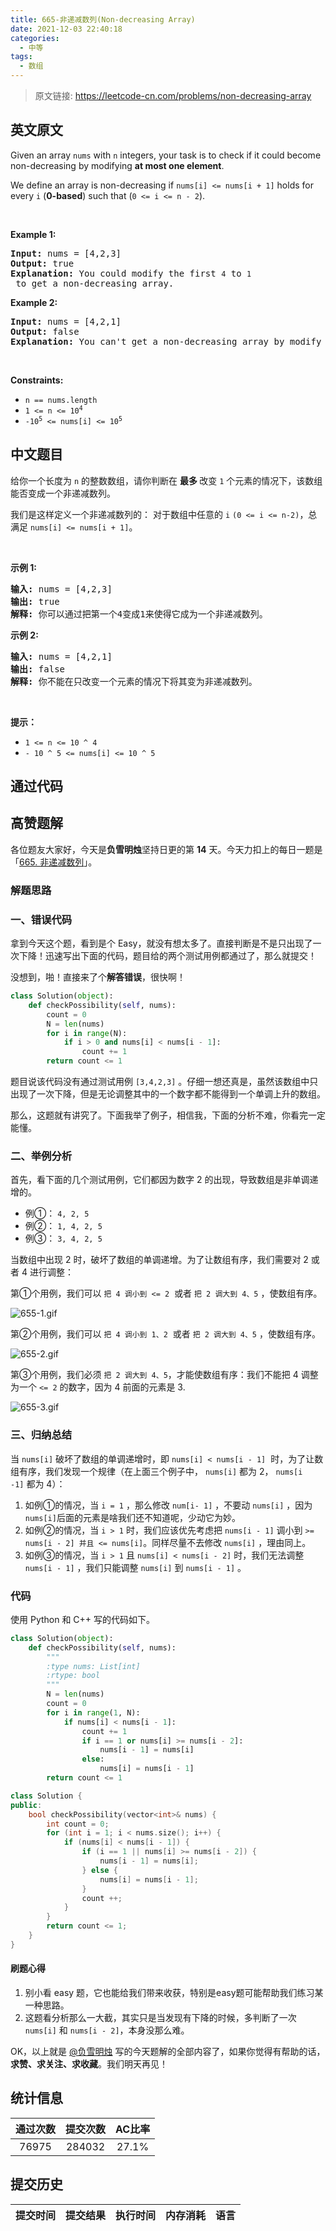 ```yaml
---
title: 665-非递减数列(Non-decreasing Array)
date: 2021-12-03 22:40:18
categories:
  - 中等
tags:
  - 数组
---
```


> 原文链接: https://leetcode-cn.com/problems/non-decreasing-array


## 英文原文
<div><p>Given an array <code>nums</code> with <code>n</code> integers, your task is to check if it could become non-decreasing by modifying <strong>at most one element</strong>.</p>

<p>We define an array is non-decreasing if <code>nums[i] &lt;= nums[i + 1]</code> holds for every <code>i</code> (<strong>0-based</strong>) such that (<code>0 &lt;= i &lt;= n - 2</code>).</p>

<p>&nbsp;</p>
<p><strong>Example 1:</strong></p>

<pre>
<strong>Input:</strong> nums = [4,2,3]
<strong>Output:</strong> true
<strong>Explanation:</strong> You could modify the first <code>4</code> to <code>1</code> to get a non-decreasing array.
</pre>

<p><strong>Example 2:</strong></p>

<pre>
<strong>Input:</strong> nums = [4,2,1]
<strong>Output:</strong> false
<strong>Explanation:</strong> You can&#39;t get a non-decreasing array by modify at most one element.
</pre>

<p>&nbsp;</p>
<p><strong>Constraints:</strong></p>

<ul>
	<li><code>n == nums.length</code></li>
	<li><code>1 &lt;= n &lt;= 10<sup>4</sup></code></li>
	<li><code>-10<sup>5</sup> &lt;= nums[i] &lt;= 10<sup>5</sup></code></li>
</ul>
</div>

## 中文题目
<div><p>给你一个长度为 <code>n</code> 的整数数组，请你判断在 <strong>最多 </strong>改变 <code>1</code> 个元素的情况下，该数组能否变成一个非递减数列。</p>

<p>我们是这样定义一个非递减数列的： 对于数组中任意的 <code>i</code> <code>(0 <= i <= n-2)</code>，总满足 <code>nums[i] <= nums[i + 1]</code>。</p>

<p> </p>

<p><strong>示例 1:</strong></p>

<pre>
<strong>输入:</strong> nums = [4,2,3]
<strong>输出:</strong> true
<strong>解释:</strong> 你可以通过把第一个4变成1来使得它成为一个非递减数列。
</pre>

<p><strong>示例 2:</strong></p>

<pre>
<strong>输入:</strong> nums = [4,2,1]
<strong>输出:</strong> false
<strong>解释:</strong> 你不能在只改变一个元素的情况下将其变为非递减数列。
</pre>

<p> </p>

<p><strong>提示：</strong></p>

<ul>
	<li><code>1 <= n <= 10 ^ 4</code></li>
	<li><code>- 10 ^ 5 <= nums[i] <= 10 ^ 5</code></li>
</ul>
</div>

## 通过代码
<RecoDemo>
</RecoDemo>


## 高赞题解
各位题友大家好，今天是**负雪明烛**坚持日更的第 **14** 天。今天力扣上的每日一题是「[665. 非递减数列](https://leetcode-cn.com/problems/non-decreasing-array/)」。


### 解题思路



### 一、错误代码

拿到今天这个题，看到是个 Easy，就没有想太多了。直接判断是不是只出现了一次下降！迅速写出下面的代码，题目给的两个测试用例都通过了，那么就提交！


没想到，啪！直接来了个**解答错误**，很快啊！

```Python []
class Solution(object):
    def checkPossibility(self, nums):
        count = 0
        N = len(nums)
        for i in range(N):
            if i > 0 and nums[i] < nums[i - 1]:
                count += 1
        return count <= 1
```


题目说该代码没有通过测试用例 `[3,4,2,3]` 。仔细一想还真是，虽然该数组中只出现了一次下降，但是无论调整其中的一个数字都不能得到一个单调上升的数组。


那么，这题就有讲究了。下面我举了例子，相信我，下面的分析不难，你看完一定能懂。


### 二、举例分析


首先，看下面的几个测试用例，它们都因为数字 2 的出现，导致数组是非单调递增的。


- 例①： `4, 2, 5` 
- 例②： `1, 4, 2, 5`
- 例③： `3, 4, 2, 5` 



当数组中出现 2 时，破坏了数组的单调递增。为了让数组有序，我们需要对 2 或者 4 进行调整：


第①个用例，我们可以 `把 4 调小到 <= 2`  或者 `把 2 调大到 4、5` ，使数组有序。


![655-1.gif](../images/non-decreasing-array-0.gif)

第②个用例，我们可以 `把 4 调小到 1、2`  或者 `把 2 调大到 4、5` ，使数组有序。

![655-2.gif](../images/non-decreasing-array-1.gif)


第③个用例，我们必须 `把 2 调大到 4、5`，才能使数组有序：我们不能把 4 调整为一个 `<= 2` 的数字，因为 4 前面的元素是 3.

![655-3.gif](../images/non-decreasing-array-2.gif)


### 三、归纳总结


当 `nums[i]`  破坏了数组的单调递增时，即 `nums[i] < nums[i - 1]`  时，为了让数组有序，我们发现一个规律（在上面三个例子中， `nums[i]` 都为 2， `nums[i -1]` 都为 4）：


1. 如例①的情况，当 `i = 1` ，那么修改 `num[i- 1]` ，不要动 `nums[i]` ，因为`nums[i]`后面的元素是啥我们还不知道呢，少动它为妙。
2. 如例②的情况，当 `i > 1` 时，我们应该优先考虑把 `nums[i - 1]` 调小到 `>= nums[i - 2] 并且 <= nums[i]`。同样尽量不去修改 `nums[i]` ，理由同上。
3. 如例③的情况，当 `i > 1` 且 `nums[i] < nums[i - 2]` 时，我们无法调整 `nums[i - 1]` ，我们只能调整 `nums[i]` 到 `nums[i - 1]` 。



### 代码


使用 Python 和 C++ 写的代码如下。

```Python []
class Solution(object):
    def checkPossibility(self, nums):
        """
        :type nums: List[int]
        :rtype: bool
        """
        N = len(nums)
        count = 0
        for i in range(1, N):
            if nums[i] < nums[i - 1]:
                count += 1
                if i == 1 or nums[i] >= nums[i - 2]:
                    nums[i - 1] = nums[i]
                else:
                    nums[i] = nums[i - 1]
        return count <= 1
```

```C++ []
class Solution {
public:
    bool checkPossibility(vector<int>& nums) {
        int count = 0;
        for (int i = 1; i < nums.size(); i++) {
            if (nums[i] < nums[i - 1]) {
                if (i == 1 || nums[i] >= nums[i - 2]) {
                    nums[i - 1] = nums[i];
                } else {
                    nums[i] = nums[i - 1];
                }
                count ++;
            }
        }
        return count <= 1;
    }
}
```


#### 刷题心得

1. 别小看 easy 题，它也能给我们带来收获，特别是easy题可能帮助我们练习某一种思路。
2. 这题看分析那么一大截，其实只是当发现有下降的时候，多判断了一次 `nums[i]` 和 `nums[i - 2]`，本身没那么难。

OK，以上就是 [@负雪明烛](/u/fuxuemingzhu/) 写的今天题解的全部内容了，如果你觉得有帮助的话，**求赞、求关注、求收藏**。我们明天再见！

## 统计信息
| 通过次数 | 提交次数 | AC比率 |
| :------: | :------: | :------: |
|    76975    |    284032    |   27.1%   |

## 提交历史
| 提交时间 | 提交结果 | 执行时间 |  内存消耗  | 语言 |
| :------: | :------: | :------: | :--------: | :--------: |
